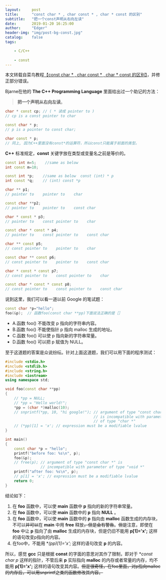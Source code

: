 ```yaml
---
layout:     post
title:      "const char * , char const * , char * const 的区别"
subtitle:   "把一个const声明从右向左读"
date:       2019-01-20 16:25:00
author:     "Edger"
header-img: "img/post-bg-const.jpg"
catalog:    false
tags:

    - C/C++
    
    - const
---
```



本文转载自菜鸟教程[【const char * , char const * , char * const 的区别】](http://www.runoob.com/w3cnote/const-char.html)，并修正部分错误。

Bjarne在他的 **The C++ Programming Language** 里面给出过一个助记的方法：

> **把一个声明从右向左读**。

```cpp
char * const cp; // ( * 读成 pointer to ) 
// cp is a const pointer to char 

const char * p; 
// p is a pointer to const char; 

char const * p; 
// 同上, 因为C++里面没有const*的运算符，所以const只能属于前面的类型。
```

**C++** 标准规定，**const** 关键字放在类型或变量名之前是等价的。

```cpp
const int n=5;    //same as below
int const m=10;

const int *p;    //same as below  const (int) * p
int const *q;    // (int) const *p

char ** p1; 
// pointer to    pointer to    char 

const char **p2;
// pointer to    pointer to    const char 

char * const * p3;
// pointer to    const pointer to    char 

const char * const * p4;
// pointer to    const pointer to    const char 

char ** const p5;
// const pointer to    pointer to    char 

const char ** const p6;
// const pointer to    pointer to    const char 

char * const * const p7;
// const pointer to    const pointer to    char 

const char * const * const p8;
// const pointer to    const pointer to    const char
```

说到这里，我们可以看一道以前 Google 的笔试题：

```cpp
const char *p="hello";       
foo(&p);  // 函数foo(const char **pp)下面说法正确的是［］
```

- A.函数 foo() 不能改变 p 指向的字符串内容。
- B.函数 foo() 不能使指针 p 指向 malloc 生成的地址。
- C.函数 foo() 可以使 p 指向新的字符串常量。
- D.函数 foo() 可以把 p 赋值为 NULL。

至于这道题的答案是众说纷纭。针对上面这道题，我们可以用下面的程序测试：

```cpp
#include <stdio.h>
#include <stdlib.h>
#include <string.h>
#include <iostream>
using namespace std;

void foo(const char **pp)
{
    // *pp = NULL;
    // *pp = "Hello world!";
    *pp = (char *)malloc(10);
    // snprintf(*pp, 10, "hi google!"); // argument of type "const char *" 
                                        // is incompatible with parameter 
                                        // of type "char *"
    // (*pp)[1] = 'x'; // expression must be a modifiable lvalue
}

int main()
{
    const char *p = "hello";
    printf("before foo: %s\n", p);
    foo(&p);
    // free(p); // argument of type "const char *" is 
                // incompatible with parameter of type "void *"
    printf("after foo: %s\n", p);
    // p[1] = 'x'; // expression must be a modifiable lvalue
    return 0;
}
```

结论如下：

1. 在 **foo** 函数中，可以使 **main** 函数中 **p** 指向的新的字符串常量。
2. 在 **foo** 函数中，可以使 **main** 函数中的 **p** 指向 **NULL** 。
3. 在 **foo** 函数中，可以使 **main** 函数中的 **p** 指向由 **malloc** 函数生成的内存块，不可以~~并可以~~在 **main** 中用 **free** 释放~~，但是会有警告~~。~~但是~~注意，即使在 **foo** 中让 **p** 指向了由 **malloc** 生成的内存块，但是仍旧不能用 **p[1]='x';** 这样的语句改变p指向的内容。
4. 在foo中，不能用 **(*pp)[1]='x';** 这样的语句改变 **p** 的内容。

所以，感觉 **gcc** 只是根据 **const** 的字面的意思对其作了限制，即对于 **const char *p** 这样的指针，不管后来 **p** 实际指向 **malloc** 的内存或者常量的内存，均不能用 **p[1]='x';** 这样的语句改变其内容。~~但是很奇怪，在foo里面，对p指向malloc的内存后，可以用snprintf之类的函数修改其内容。~~
